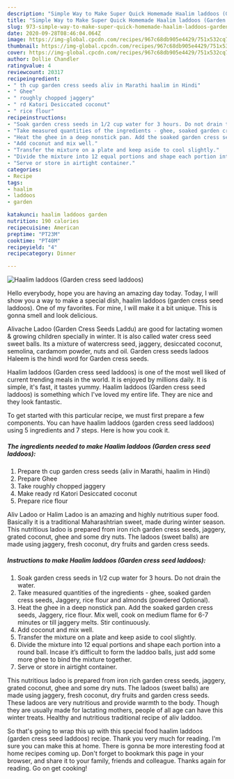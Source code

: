 ```yaml
---
description: "Simple Way to Make Super Quick Homemade Haalim laddoos (Garden cress seed laddoos)"
title: "Simple Way to Make Super Quick Homemade Haalim laddoos (Garden cress seed laddoos)"
slug: 973-simple-way-to-make-super-quick-homemade-haalim-laddoos-garden-cress-seed-laddoos
date: 2020-09-28T08:46:04.064Z
image: https://img-global.cpcdn.com/recipes/967c68db905e4429/751x532cq70/haalim-laddoos-garden-cress-seed-laddoos-recipe-main-photo.jpg
thumbnail: https://img-global.cpcdn.com/recipes/967c68db905e4429/751x532cq70/haalim-laddoos-garden-cress-seed-laddoos-recipe-main-photo.jpg
cover: https://img-global.cpcdn.com/recipes/967c68db905e4429/751x532cq70/haalim-laddoos-garden-cress-seed-laddoos-recipe-main-photo.jpg
author: Dollie Chandler
ratingvalue: 4
reviewcount: 20317
recipeingredient:
- " th cup garden cress seeds aliv in Marathi haalim in Hindi"
- " Ghee"
- " roughly chopped jaggery"
- " rd Katori Desiccated coconut"
- " rice flour"
recipeinstructions:
- "Soak garden cress seeds in 1/2 cup water for 3 hours. Do not drain the water."
- "Take measured quantities of the ingredients - ghee, soaked garden cress seeds, Jaggery, rice flour and almonds (powdered Optional)."
- "Heat the ghee in a deep nonstick pan. Add the soaked garden cress seeds, Jaggery, rice flour. Mix well, cook on medium flame for 6-7 minutes or till jaggery melts. Stir continuously."
- "Add coconut and mix well."
- "Transfer the mixture on a plate and keep aside to cool slightly."
- "Divide the mixture into 12 equal portions and shape each portion into a round ball. Incase it’s difficult to form the laddoo balls, just add some more ghee to bind the mixture together."
- "Serve or store in airtight container."
categories:
- Recipe
tags:
- haalim
- laddoos
- garden

katakunci: haalim laddoos garden 
nutrition: 190 calories
recipecuisine: American
preptime: "PT23M"
cooktime: "PT40M"
recipeyield: "4"
recipecategory: Dinner

---
```



![Haalim laddoos (Garden cress seed laddoos)](https://img-global.cpcdn.com/recipes/967c68db905e4429/751x532cq70/haalim-laddoos-garden-cress-seed-laddoos-recipe-main-photo.jpg)

Hello everybody, hope you are having an amazing day today. Today, I will show you a way to make a special dish, haalim laddoos (garden cress seed laddoos). One of my favorites. For mine, I will make it a bit unique. This is gonna smell and look delicious.

Alivache Ladoo (Garden Cress Seeds Laddu) are good for lactating women &amp; growing children specially in winter. It is also called water cress seed sweet balls. Its a mixture of watercress seed, jaggery, desiccated coconut, semolina, cardamom powder, nuts and oil. Garden cress seeds ladoos Haleem is the hindi word for Garden cress seeds.

Haalim laddoos (Garden cress seed laddoos) is one of the most well liked of current trending meals in the world. It is enjoyed by millions daily. It is simple, it's fast, it tastes yummy. Haalim laddoos (Garden cress seed laddoos) is something which I've loved my entire life. They are nice and they look fantastic.


To get started with this particular recipe, we must first prepare a few components. You can have haalim laddoos (garden cress seed laddoos) using 5 ingredients and 7 steps. Here is how you cook it.

<!--inarticleads1-->

##### The ingredients needed to make Haalim laddoos (Garden cress seed laddoos):

1. Prepare  th cup garden cress seeds (aliv in Marathi, haalim in Hindi)
1. Prepare  Ghee
1. Take  roughly chopped jaggery
1. Make ready  rd Katori Desiccated coconut
1. Prepare  rice flour


Aliv Ladoo or Halim Ladoo is an amazing and highly nutritious super food. Basically it is a traditional Maharashtrian sweet, made during winter season. This nutritious ladoo is prepared from iron rich garden cress seeds, jaggery, grated coconut, ghee and some dry nuts. The ladoos (sweet balls) are made using jaggery, fresh coconut, dry fruits and garden cress seeds. 

<!--inarticleads2-->

##### Instructions to make Haalim laddoos (Garden cress seed laddoos):

1. Soak garden cress seeds in 1/2 cup water for 3 hours. Do not drain the water.
1. Take measured quantities of the ingredients - ghee, soaked garden cress seeds, Jaggery, rice flour and almonds (powdered Optional).
1. Heat the ghee in a deep nonstick pan. Add the soaked garden cress seeds, Jaggery, rice flour. Mix well, cook on medium flame for 6-7 minutes or till jaggery melts. Stir continuously.
1. Add coconut and mix well.
1. Transfer the mixture on a plate and keep aside to cool slightly.
1. Divide the mixture into 12 equal portions and shape each portion into a round ball. Incase it’s difficult to form the laddoo balls, just add some more ghee to bind the mixture together.
1. Serve or store in airtight container.


This nutritious ladoo is prepared from iron rich garden cress seeds, jaggery, grated coconut, ghee and some dry nuts. The ladoos (sweet balls) are made using jaggery, fresh coconut, dry fruits and garden cress seeds. These ladoos are very nutritious and provide warmth to the body. Though they are usually made for lactating mothers, people of all age can have this winter treats. Healthy and nutritious traditional recipe of aliv laddoo. 

So that's going to wrap this up with this special food haalim laddoos (garden cress seed laddoos) recipe. Thank you very much for reading. I'm sure you can make this at home. There is gonna be more interesting food at home recipes coming up. Don't forget to bookmark this page in your browser, and share it to your family, friends and colleague. Thanks again for reading. Go on get cooking!
